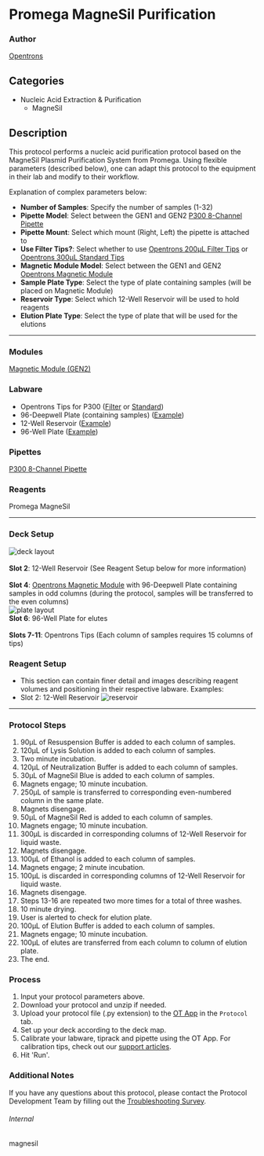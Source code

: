 # Promega MagneSil Purification

### Author
[Opentrons](https://opentrons.com/)




## Categories
* Nucleic Acid Extraction & Purification
	* MagneSil

## Description
This protocol performs a nucleic acid purification protocol based on the MagneSil Plasmid Purification System from Promega. Using flexible parameters (described below), one can adapt this protocol to the equipment in their lab and modify to their workflow.


Explanation of complex parameters below:
* **Number of Samples**: Specify the number of samples (1-32)
* **Pipette Model**: Select between the GEN1 and GEN2 [P300 8-Channel Pipette](https://shop.opentrons.com/8-channel-electronic-pipette/)
* **Pipette Mount**: Select which mount (Right, Left) the pipette is attached to
* **Use Filter Tips?**: Select whether to use [Opentrons 200µL Filter Tips](https://shop.opentrons.com/opentrons-200ul-filter-tips/) or [Opentrons 300µL Standard Tips](https://shop.opentrons.com/opentrons-300ul-tips-1000-refills/)
* **Magnetic Module Model**: Select between the GEN1 and GEN2 [Opentrons Magnetic Module](https://shop.opentrons.com/magnetic-module-gen2/)
* **Sample Plate Type**: Select the type of plate containing samples (will be placed on Magnetic Module)
* **Reservoir Type**: Select which 12-Well Reservoir will be used to hold reagents
* **Elution Plate Type**: Select the type of plate that will be used for the elutions


---

### Modules
[Magnetic Module (GEN2)](https://shop.opentrons.com/collections/hardware-modules/products/magdeck)


### Labware
* Opentrons Tips for P300 ([Filter](https://shop.opentrons.com/opentrons-200ul-filter-tips/) or [Standard](https://shop.opentrons.com/opentrons-300ul-tips-1000-refills/))
* 96-Deepwell Plate (containing samples) ([Example](https://shop.opentrons.com/nest-2-ml-96-well-deep-well-plate-v-bottom/))
* 12-Well Reservoir ([Example](https://shop.opentrons.com/nest-12-well-reservoirs-15-ml/))
* 96-Well Plate ([Example](https://shop.opentrons.com/nest-0-1-ml-96-well-pcr-plate-full-skirt/))


### Pipettes
[P300 8-Channel Pipette](https://shop.opentrons.com/8-channel-electronic-pipette/)

### Reagents
Promega MagneSil

---

### Deck Setup
![deck layout](https://opentrons-protocol-library-website.s3.amazonaws.com/custom-README-images/magnesil/magnesil_deck.png)
</br>
</br>
**Slot 2**: 12-Well Reservoir (See Reagent Setup below for more information)</br>
</br>
**Slot 4**: [Opentrons Magnetic Module](https://shop.opentrons.com/magnetic-module-gen2/) with 96-Deepwell Plate containing samples in odd columns (during the protocol, samples will be transferred to the even columns)</br>
![plate layout](https://opentrons-protocol-library-website.s3.amazonaws.com/custom-README-images/magnesil/magnesil_plate.png)
</br>
**Slot 6**: 96-Well Plate for elutes</br>
</br>
**Slots 7-11**: Opentrons Tips (Each column of samples requires 15 columns of tips)

### Reagent Setup
* This section can contain finer detail and images describing reagent volumes and positioning in their respective labware. Examples:
* Slot 2: 12-Well Reservoir
![reservoir](https://opentrons-protocol-library-website.s3.amazonaws.com/custom-README-images/magnesil/magnesil_reservoir.png)

---

### Protocol Steps
1. 90µL of Resuspension Buffer is added to each column of samples.
2. 120µL of Lysis Solution is added to each column of samples.
3. Two minute incubation.
4. 120µL of Neutralization Buffer is added to each column of samples.
5. 30µL of MagneSil Blue is added to each column of samples.
6. Magnets engage; 10 minute incubation.
7. 250µL of sample is transferred to corresponding even-numbered column in the same plate.
8. Magnets disengage.
9. 50µL of MagneSil Red is added to each column of samples.
10. Magnets engage; 10 minute incubation.
11. 300µL is discarded in corresponding columns of 12-Well Reservoir for liquid waste.
12. Magnets disengage.
13. 100µL of Ethanol is added to each column of samples.
14. Magnets engage; 2 minute incubation.
15. 100µL is discarded in corresponding columns of 12-Well Reservoir for liquid waste.
16. Magnets disengage.
17. Steps 13-16 are repeated two more times for a total of three washes.
18. 10 minute drying.
19. User is alerted to check for elution plate.
20. 100µL of Elution Buffer is added to each column of samples.
21. Magnets engage; 10 minute incubation.
22. 100µL of elutes are transferred from each column to column of elution plate.
23. The end.

### Process
1. Input your protocol parameters above.
2. Download your protocol and unzip if needed.
3. Upload your protocol file (.py extension) to the [OT App](https://opentrons.com/ot-app) in the `Protocol` tab.
4. Set up your deck according to the deck map.
5. Calibrate your labware, tiprack and pipette using the OT App. For calibration tips, check out our [support articles](https://support.opentrons.com/en/collections/1559720-guide-for-getting-started-with-the-ot-2).
6. Hit 'Run'.

### Additional Notes
If you have any questions about this protocol, please contact the Protocol Development Team by filling out the [Troubleshooting Survey](https://protocol-troubleshooting.paperform.co/).

###### Internal
magnesil
